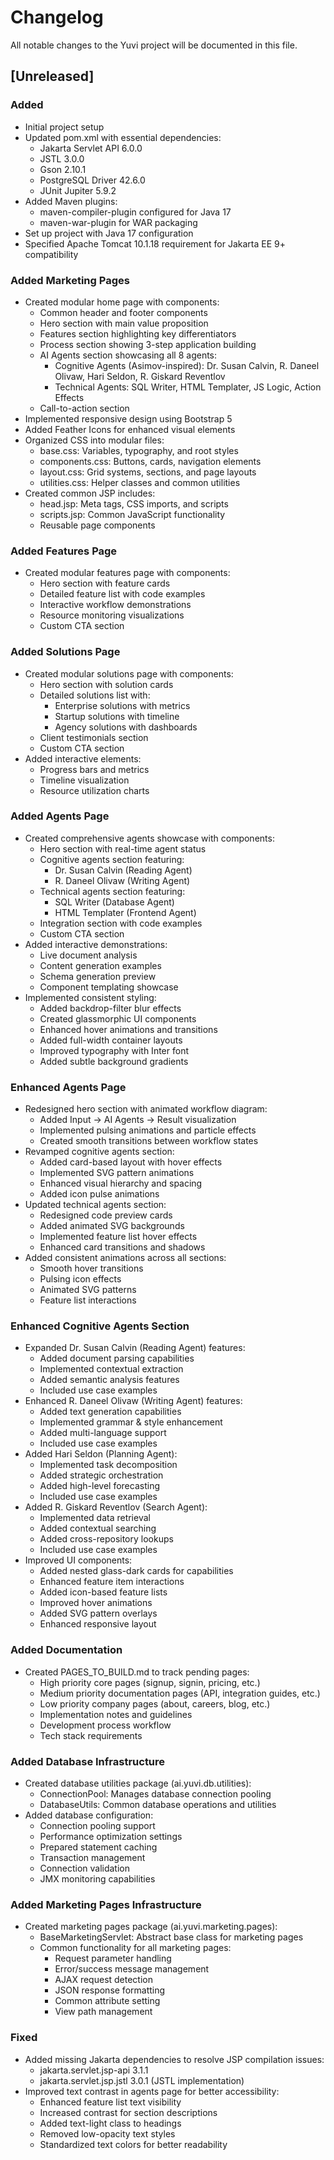 # Changelog

All notable changes to the Yuvi project will be documented in this file.

## [Unreleased]

### Added
- Initial project setup
- Updated pom.xml with essential dependencies:
  - Jakarta Servlet API 6.0.0
  - JSTL 3.0.0
  - Gson 2.10.1
  - PostgreSQL Driver 42.6.0
  - JUnit Jupiter 5.9.2
- Added Maven plugins:
  - maven-compiler-plugin configured for Java 17
  - maven-war-plugin for WAR packaging
- Set up project with Java 17 configuration
- Specified Apache Tomcat 10.1.18 requirement for Jakarta EE 9+ compatibility

### Added Marketing Pages
- Created modular home page with components:
  - Common header and footer components
  - Hero section with main value proposition
  - Features section highlighting key differentiators
  - Process section showing 3-step application building
  - AI Agents section showcasing all 8 agents:
    - Cognitive Agents (Asimov-inspired): Dr. Susan Calvin, R. Daneel Olivaw, Hari Seldon, R. Giskard Reventlov
    - Technical Agents: SQL Writer, HTML Templater, JS Logic, Action Effects
  - Call-to-action section
- Implemented responsive design using Bootstrap 5
- Added Feather Icons for enhanced visual elements
- Organized CSS into modular files:
  - base.css: Variables, typography, and root styles
  - components.css: Buttons, cards, navigation elements
  - layout.css: Grid systems, sections, and page layouts
  - utilities.css: Helper classes and common utilities
- Created common JSP includes:
  - head.jsp: Meta tags, CSS imports, and scripts
  - scripts.jsp: Common JavaScript functionality
  - Reusable page components

### Added Features Page
- Created modular features page with components:
  - Hero section with feature cards
  - Detailed feature list with code examples
  - Interactive workflow demonstrations
  - Resource monitoring visualizations
  - Custom CTA section

### Added Solutions Page
- Created modular solutions page with components:
  - Hero section with solution cards
  - Detailed solutions list with:
    - Enterprise solutions with metrics
    - Startup solutions with timeline
    - Agency solutions with dashboards
  - Client testimonials section
  - Custom CTA section
- Added interactive elements:
  - Progress bars and metrics
  - Timeline visualization
  - Resource utilization charts

### Added Agents Page
- Created comprehensive agents showcase with components:
  - Hero section with real-time agent status
  - Cognitive agents section featuring:
    - Dr. Susan Calvin (Reading Agent)
    - R. Daneel Olivaw (Writing Agent)
  - Technical agents section featuring:
    - SQL Writer (Database Agent)
    - HTML Templater (Frontend Agent)
  - Integration section with code examples
  - Custom CTA section
- Added interactive demonstrations:
  - Live document analysis
  - Content generation examples
  - Schema generation preview
  - Component templating showcase
- Implemented consistent styling:
  - Added backdrop-filter blur effects
  - Created glassmorphic UI components
  - Enhanced hover animations and transitions
  - Added full-width container layouts
  - Improved typography with Inter font
  - Added subtle background gradients

### Enhanced Agents Page
- Redesigned hero section with animated workflow diagram:
  - Added Input -> AI Agents -> Result visualization
  - Implemented pulsing animations and particle effects
  - Created smooth transitions between workflow states
- Revamped cognitive agents section:
  - Added card-based layout with hover effects
  - Implemented SVG pattern animations
  - Enhanced visual hierarchy and spacing
  - Added icon pulse animations
- Updated technical agents section:
  - Redesigned code preview cards
  - Added animated SVG backgrounds
  - Implemented feature list hover effects
  - Enhanced card transitions and shadows
- Added consistent animations across all sections:
  - Smooth hover transitions
  - Pulsing icon effects
  - Animated SVG patterns
  - Feature list interactions

### Enhanced Cognitive Agents Section
- Expanded Dr. Susan Calvin (Reading Agent) features:
  - Added document parsing capabilities
  - Implemented contextual extraction
  - Added semantic analysis features
  - Included use case examples
- Enhanced R. Daneel Olivaw (Writing Agent) features:
  - Added text generation capabilities
  - Implemented grammar & style enhancement
  - Added multi-language support
  - Included use case examples
- Added Hari Seldon (Planning Agent):
  - Implemented task decomposition
  - Added strategic orchestration
  - Added high-level forecasting
  - Included use case examples
- Added R. Giskard Reventlov (Search Agent):
  - Implemented data retrieval
  - Added contextual searching
  - Added cross-repository lookups
  - Included use case examples
- Improved UI components:
  - Added nested glass-dark cards for capabilities
  - Enhanced feature item interactions
  - Added icon-based feature lists
  - Improved hover animations
  - Added SVG pattern overlays
  - Enhanced responsive layout

### Added Documentation
- Created PAGES_TO_BUILD.md to track pending pages:
  - High priority core pages (signup, signin, pricing, etc.)
  - Medium priority documentation pages (API, integration guides, etc.)
  - Low priority company pages (about, careers, blog, etc.)
  - Implementation notes and guidelines
  - Development process workflow
  - Tech stack requirements

### Added Database Infrastructure
- Created database utilities package (ai.yuvi.db.utilities):
  - ConnectionPool: Manages database connection pooling
  - DatabaseUtils: Common database operations and utilities
- Added database configuration:
  - Connection pooling support
  - Performance optimization settings
  - Prepared statement caching
  - Transaction management
  - Connection validation
  - JMX monitoring capabilities

### Added Marketing Pages Infrastructure
- Created marketing pages package (ai.yuvi.marketing.pages):
  - BaseMarketingServlet: Abstract base class for marketing pages
  - Common functionality for all marketing pages:
    - Request parameter handling
    - Error/success message management
    - AJAX request detection
    - JSON response formatting
    - Common attribute setting
    - View path management

### Fixed
- Added missing Jakarta dependencies to resolve JSP compilation issues:
  - jakarta.servlet.jsp-api 3.1.1
  - jakarta.servlet.jsp.jstl 3.0.1 (JSTL implementation)
- Improved text contrast in agents page for better accessibility:
  - Enhanced feature list text visibility
  - Increased contrast for section descriptions
  - Added text-light class to headings
  - Removed low-opacity text styles
  - Standardized text colors for better readability

